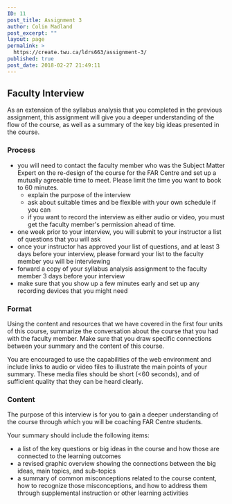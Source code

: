```yaml
---
ID: 11
post_title: Assignment 3
author: Colin Madland
post_excerpt: ""
layout: page
permalink: >
  https://create.twu.ca/ldrs663/assignment-3/
published: true
post_date: 2018-02-27 21:49:11
---
```

## Faculty Interview

As an extension of the syllabus analysis that you completed in the previous assignment, this assignment will give you a deeper understanding of the flow of the course, as well as a summary of the key big ideas presented in the course.

### Process

- you will need to contact the faculty member who was the Subject Matter Expert on the re-design of the course for the FAR Centre and set up a mutually agreeable time to meet. Please limit the time you want to book to 60 minutes.
  - explain the purpose of the interview
  - ask about suitable times and be flexible with your own schedule if you can
  - if you want to record the interview as either audio or video, you must get the faculty member's permission ahead of time.
- one week prior to your interview, you will submit to your instructor a list of questions that you will ask
- once your instructor has approved your list of questions, and at least 3 days before your interview, please forward your list to the faculty member you will be interviewing
- forward a copy of your syllabus analysis assignment to the faculty member 3 days before your interview
- make sure that you show up a few minutes early and set up any recording devices that you might need

### Format

Using the content and resources that we have covered in the first four units of this course, summarize the conversation about the course that you had with the faculty member. Make sure that you draw specific connections between your summary and the content of this course.

You are encouraged to use the capabilities of the web environment and include links to audio or video files to illustrate the main points of your summary. These media files should be short (<60 seconds), and of sufficient quality that they can be heard clearly.

### Content

The purpose of this interview is for you to gain a deeper understanding of the course through which you will be coaching FAR Centre students.

Your summary should include the following items:
- a list of the key questions or big ideas in the course and how those are connected to the learning outcomes
- a revised graphic overview showing the connections between the big ideas, main topics, and sub-topics
- a summary of common misconceptions related to the course content, how to recognize those misconceptions, and how to address them through supplemental instruction or other learning activities